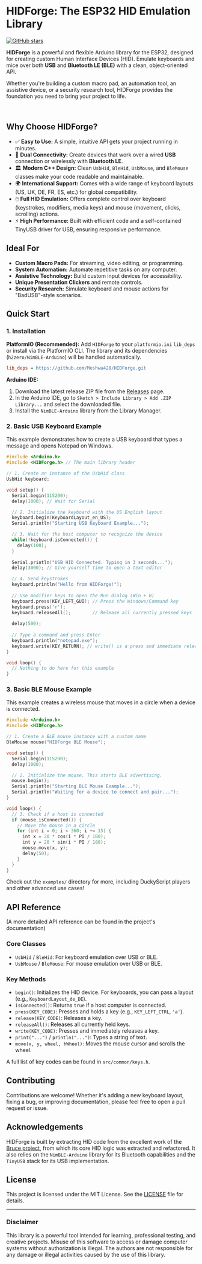 # HIDForge: The ESP32 HID Emulation Library

[![GitHub stars](https://img.shields.io/github/stars/Meshwa428/HIDForge?style=social)](https://github.com/Meshwa428/HIDForge/stargazers)

**HIDForge** is a powerful and flexible Arduino library for the ESP32, designed for creating custom Human Interface Devices (HID). Emulate keyboards and mice over both **USB** and **Bluetooth LE (BLE)** with a clean, object-oriented API.

Whether you're building a custom macro pad, an automation tool, an assistive device, or a security research tool, HIDForge provides the foundation you need to bring your project to life.

<br>

## Why Choose HIDForge?

-   ✅ **Easy to Use:** A simple, intuitive API gets your project running in minutes.
-   🔌 **Dual Connectivity:** Create devices that work over a wired **USB** connection or wirelessly with **Bluetooth LE**.
-   🏛️ **Modern C++ Design:** Clean `UsbHid`, `BleHid`, `UsbMouse`, and `BleMouse` classes make your code readable and maintainable.
-   🌍 **International Support:** Comes with a wide range of keyboard layouts (US, UK, DE, FR, ES, etc.) for global compatibility.
-   🖱️ **Full HID Emulation:** Offers complete control over keyboard (keystrokes, modifiers, media keys) and mouse (movement, clicks, scrolling) actions.
-   ⚡ **High Performance:** Built with efficient code and a self-contained TinyUSB driver for USB, ensuring responsive performance.

## Ideal For

*   **Custom Macro Pads:** For streaming, video editing, or programming.
*   **System Automation:** Automate repetitive tasks on any computer.
*   **Assistive Technology:** Build custom input devices for accessibility.
*   **Unique Presentation Clickers** and remote controls.
*   **Security Research:** Simulate keyboard and mouse actions for "BadUSB"-style scenarios.

## Quick Start

### 1. Installation

**PlatformIO (Recommended):**
Add `HIDForge` to your `platformio.ini` `lib_deps` or install via the PlatformIO CLI. The library and its dependencies (`h2zero/NimBLE-Arduino`) will be handled automatically.
```ini
lib_deps = https://github.com/Meshwa428/HIDForge.git
```

**Arduino IDE:**
1.  Download the latest release ZIP file from the [Releases](https://github.com/Meshwa428/HIDForge/releases) page.
2.  In the Arduino IDE, go to `Sketch > Include Library > Add .ZIP Library...` and select the downloaded file.
3.  Install the `NimBLE-Arduino` library from the Library Manager.

### 2. Basic USB Keyboard Example

This example demonstrates how to create a USB keyboard that types a message and opens Notepad on Windows.

```cpp
#include <Arduino.h>
#include <HIDForge.h> // The main library header

// 1. Create an instance of the UsbHid class
UsbHid keyboard;

void setup() {
  Serial.begin(115200);
  delay(1000); // Wait for Serial

  // 2. Initialize the keyboard with the US English layout
  keyboard.begin(KeyboardLayout_en_US);
  Serial.println("Starting USB Keyboard Example...");

  // 3. Wait for the host computer to recognize the device
  while(!keyboard.isConnected()) {
    delay(100);
  }
  
  Serial.println("USB HID Connected. Typing in 3 seconds...");
  delay(3000); // Give yourself time to open a text editor

  // 4. Send keystrokes
  keyboard.println("Hello from HIDForge!");
  
  // Use modifier keys to open the Run dialog (Win + R)
  keyboard.press(KEY_LEFT_GUI); // Press the Windows/Command key
  keyboard.press('r');
  keyboard.releaseAll();        // Release all currently pressed keys
  
  delay(500);
  
  // Type a command and press Enter
  keyboard.println("notepad.exe");
  keyboard.write(KEY_RETURN); // write() is a press and immediate release
}

void loop() {
  // Nothing to do here for this example
}
```

### 3. Basic BLE Mouse Example

This example creates a wireless mouse that moves in a circle when a device is connected.

```cpp
#include <Arduino.h>
#include <HIDForge.h>

// 1. Create a BLE mouse instance with a custom name
BleMouse mouse("HIDForge BLE Mouse");

void setup() {
  Serial.begin(115200);
  delay(1000);

  // 2. Initialize the mouse. This starts BLE advertising.
  mouse.begin();
  Serial.println("Starting BLE Mouse Example...");
  Serial.println("Waiting for a device to connect and pair...");
}

void loop() {
  // 3. Check if a host is connected
  if (mouse.isConnected()) {
    // Move the mouse in a circle
    for (int i = 0; i < 360; i += 15) {
      int x = 20 * cos(i * PI / 180);
      int y = 20 * sin(i * PI / 180);
      mouse.move(x, y);
      delay(50);
    }
  }
}
```

Check out the `examples/` directory for more, including DuckyScript players and other advanced use cases!

## API Reference

(A more detailed API reference can be found in the project's documentation)

### Core Classes
-   `UsbHid` / `BleHid`: For keyboard emulation over USB or BLE.
-   `UsbMouse` / `BleMouse`: For mouse emulation over USB or BLE.

### Key Methods

-   `begin()`: Initializes the HID device. For keyboards, you can pass a layout (e.g., `KeyboardLayout_de_DE`).
-   `isConnected()`: Returns `true` if a host computer is connected.
-   `press(KEY_CODE)`: Presses and holds a key (e.g., `KEY_LEFT_CTRL`, `'a'`).
-   `release(KEY_CODE)`: Releases a key.
-   `releaseAll()`: Releases all currently held keys.
-   `write(KEY_CODE)`: Presses and immediately releases a key.
-   `print("...")` / `println("...")`: Types a string of text.
-   `move(x, y, wheel, hWheel)`: Moves the mouse cursor and scrolls the wheel.

A full list of key codes can be found in `src/common/keys.h`.

## Contributing

Contributions are welcome! Whether it's adding a new keyboard layout, fixing a bug, or improving documentation, please feel free to open a pull request or issue.

## Acknowledgements

HIDForge is built by extracting HID code from the excellent work of the [Bruce project](https://github.com/pr3y/Bruce), from which its core HID logic was extracted and refactored. It also relies on the `NimBLE-Arduino` library for its Bluetooth capabilities and the `TinyUSB` stack for its USB implementation.

## License

This project is licensed under the MIT License. See the [LICENSE](LICENSE) file for details.

---
### Disclaimer
This library is a powerful tool intended for learning, professional testing, and creative projects. Misuse of this software to access or damage computer systems without authorization is illegal. The authors are not responsible for any damage or illegal activities caused by the use of this library.